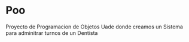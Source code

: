 # Poo
Proyecto de Programacion de Objetos Uade donde creamos un Sistema para adminitrar turnos de un Dentista
